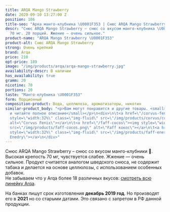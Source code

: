 ```yaml
---
title: ARQA Mango Strawberry
date: 2020-09-10 13:27:00 Z
position: 186
title-seo: "Арка манго-клубника \U0001F353 | Снюс ARQA Mango Strawberry"
descr: "Снюс ARQA Mango Strawberry – снюс со вкусом манго-клубника \U0001F353. Крепость
  70 мг. 20 порций. Жжение — очень сильное."
product-name: "ARQA Mango Strawberry \U0001F353"
product-alt: Снюс ARQA Mango Strawberry
strong: Очень крепкий
brand: Arqa
price: 210
opt-price: 189
image: "/img/products/arqa/arqa-mango-strawberry.jpg"
availability-descr: В наличии
has_availability: true
gramm: 20
nicotine: 70
portions: 20
taste: "Манго-клубника \U0001F353"
form: Порционный
composition-product: Вода, целлюлоза, ароматизаторы, никотин
similar-product_body: "<p>Вам могут понравится и другие товары. <small>Жмите на картинки
  и читайте полное описание</small></p>\n<div>\n\t<a href=\"/corvus-fenix-barberry\"><img
  style=\"width:32%\" class=\"img-fluid\" src=\"/img/products/corvus/corvus-fenix.png\"
  alt=\"Corvus Fenix\"></a>\n\t<a href=\"/faff-cocos\"><img style=\"width:32%\" class=\"img-fluid\"
  src=\"/img/products/faff-cocos.png\" alt=\"Faff кокос\"></a>\n\t<a href=\"/faff-snus-energy\"><img
  style=\"width:32%\" class=\"img-fluid\" src=\"/img/products/faff-energy.png\" alt=\"Faff
  Enedry\"></a>\n</div>"
---
```


Снюс ARQA Mango Strawberry – снюс со вкусом манго-клубники 🍓. Высокая крепость 70 мг, чувствуется слабее. Жжение — очень сильное. Продукт считается аналогом шведского снюса, не содержит табака и делается на основе целлюлозы, с использованием особенных добавок.<br>
Не забываем что у Arqa более 18 различных вкусов: [смотреть всю линейку Arqa](/arqa).

На банках пишут срок изготовления **декабрь 2019 год**. Но производят его в **2021** но со старыми датами. Это связано с запретом в РФ данной продукции.